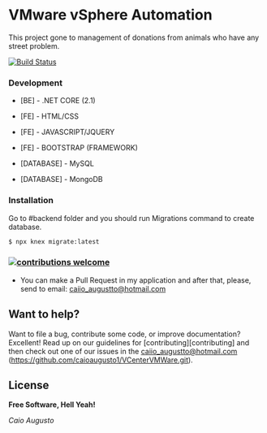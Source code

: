 # VMware vSphere Automation

This project gone to management of donations from animals who have any street problem.

[![Build Status](https://travis-ci.org/joemccann/dillinger.svg?branch=master)](https://github.com/caioaugusto1/VCenterVMWare.git)

### Development

* [BE] - .NET CORE (2.1)

* [FE] - HTML/CSS
* [FE] - JAVASCRIPT/JQUERY
* [FE] - BOOTSTRAP (FRAMEWORK)

* [DATABASE] - MySQL
* [DATABASE] - MongoDB


### Installation

Go to #backend folder and you should run Migrations command to create database.

```sh
$ npx knex migrate:latest
```

### [![contributions welcome](https://img.shields.io/badge/contributions-welcome-brightgreen.svg?style=flat)](https://github.com/dwyl/esta/issues)
 - You can make a Pull Request in my application and after that, please, send to email: caiio_augustto@hotmail.com
 
## Want to help?

Want to file a bug, contribute some code, or improve documentation? Excellent! Read up on our
guidelines for [contributing][contributing] and then check out one of our issues in the caiio_augustto@hotmail.com (https://github.com/caioaugusto1/VCenterVMWare.git).

License
----


**Free Software, Hell Yeah!**

*Caio Augusto*


